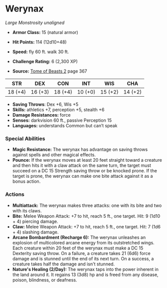 # Werynax

*Large* *Monstrosity* *unaligned*

- **Armor Class:** 15 (natural armor)
- **Hit Points:** 114 (12d10+48)
- **Speed:** fly 60 ft. walk 30 ft.

- **Challenge Rating:** 6 (2,300 XP)
- **Source:** [Tome of Beasts 2](https://koboldpress.com/kpstore/product/tome-of-beasts-2-for-5th-edition) page 367

| STR | DEX | CON | INT | WIS | CHA |
| --- | --- | --- | --- | --- | --- |
| 18 (+4) | 16 (+3) | 18 (+4) | 10 (+0) | 15 (+2) | 14 (+2) |

- **Saving Throws**: Dex +6, Wis +5
- **Skills:** athletics +7, perception +5, stealth +6
- **Damage Resistances:** force
- **Senses:** darkvision 60 ft., passive Perception 15
- **Languages:** understands Common but can’t speak

### Special Abilities

- **Magic Resistance:** The werynax has advantage on saving throws against spells and other magical effects.
- **Pounce:** If the werynax moves at least 20 feet straight toward a creature and then hits it with a claw attack on the same turn, the target must succeed on a DC 15 Strength saving throw or be knocked prone. If the target is prone, the werynax can make one bite attack against it as a bonus action.

### Actions

- **Multiattack:** The werynax makes three attacks: one with its bite and two with its claws.
- **Bite:** Melee Weapon Attack: +7 to hit, reach 5 ft., one target. Hit: 9 (1d10 + 4) piercing damage.
- **Claw:** Melee Weapon Attack: +7 to hit, reach 5 ft., one target. Hit: 7 (1d6 + 4) slashing damage.
- **Arcane Bombardment (Recharge 6):** The werynax unleashes an explosion of multicolored arcane energy from its outstretched wings. Each creature within 20 feet of the werynax must make a DC 15 Dexterity saving throw. On a failure, a creature takes 21 (6d6) force damage and is stunned until the end of its next turn. On a success, a creature takes half the damage and isn't stunned.
- **Nature's Healing (2/Day):** The werynax taps into the power inherent in the land around it. It regains 13 (3d8) hp and is freed from any disease, poison, blindness, or deafness.


